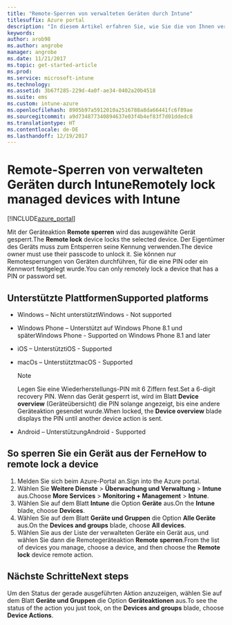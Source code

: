 ```yaml
---
title: "Remote-Sperren von verwalteten Geräten durch Intune"
titlesuffix: Azure portal
description: "In diesem Artikel erfahren Sie, wie Sie die von Ihnen verwalteten Geräte mit Intune remote sperren."
keywords: 
author: arob98
ms.author: angrobe
manager: angrobe
ms.date: 11/21/2017
ms.topic: get-started-article
ms.prod: 
ms.service: microsoft-intune
ms.technology: 
ms.assetid: 3b67f285-229d-4a0f-ae34-0402a20b4518
ms.suite: ems
ms.custom: intune-azure
ms.openlocfilehash: 8905b97a5912010a2516788a8da66441fc6f89ae
ms.sourcegitcommit: a9d734877340894637e03f4b4ef83f7d01ddedc8
ms.translationtype: HT
ms.contentlocale: de-DE
ms.lasthandoff: 12/19/2017
---
```

# <a name="remotely-lock-managed-devices-with-intune"></a><span data-ttu-id="d8f78-103">Remote-Sperren von verwalteten Geräten durch Intune</span><span class="sxs-lookup"><span data-stu-id="d8f78-103">Remotely lock managed devices with Intune</span></span>


[!INCLUDE[azure_portal](./includes/azure_portal.md)]

<span data-ttu-id="d8f78-104">Mit der Geräteaktion **Remote sperren** wird das ausgewählte Gerät gesperrt.</span><span class="sxs-lookup"><span data-stu-id="d8f78-104">The **Remote lock** device locks the selected device.</span></span> <span data-ttu-id="d8f78-105">Der Eigentümer des Geräts muss zum Entsperren seine Kennung verwenden.</span><span class="sxs-lookup"><span data-stu-id="d8f78-105">The device owner must use their passcode to unlock it.</span></span> <span data-ttu-id="d8f78-106">Sie können nur Remotesperrungen von Geräten durchführen, für die eine PIN oder ein Kennwort festgelegt wurde.</span><span class="sxs-lookup"><span data-stu-id="d8f78-106">You can only remotely lock a device that has a PIN or password set.</span></span>

## <a name="supported-platforms"></a><span data-ttu-id="d8f78-107">Unterstützte Plattformen</span><span class="sxs-lookup"><span data-stu-id="d8f78-107">Supported platforms</span></span>

- <span data-ttu-id="d8f78-108">Windows – Nicht unterstützt</span><span class="sxs-lookup"><span data-stu-id="d8f78-108">Windows - Not supported</span></span>
- <span data-ttu-id="d8f78-109">Windows Phone – Unterstützt auf Windows Phone 8.1 und später</span><span class="sxs-lookup"><span data-stu-id="d8f78-109">Windows Phone - Supported on Windows Phone 8.1 and later</span></span>
- <span data-ttu-id="d8f78-110">iOS – Unterstützt</span><span class="sxs-lookup"><span data-stu-id="d8f78-110">iOS - Supported</span></span>
- <span data-ttu-id="d8f78-111">macOs – Unterstützt</span><span class="sxs-lookup"><span data-stu-id="d8f78-111">macOS - Supported</span></span>

    > [!Note]  
    > <span data-ttu-id="d8f78-112">Legen Sie eine Wiederherstellungs-PIN mit 6 Ziffern fest.</span><span class="sxs-lookup"><span data-stu-id="d8f78-112">Set a 6-digit recovery PIN.</span></span> <span data-ttu-id="d8f78-113">Wenn das Gerät gesperrt ist, wird im Blatt **Device overview** (Geräteübersicht) die PIN solange angezeigt, bis eine andere Geräteaktion gesendet wurde.</span><span class="sxs-lookup"><span data-stu-id="d8f78-113">When locked, the **Device overview** blade displays the PIN until another device action is sent.</span></span>
- <span data-ttu-id="d8f78-114">Android – Unterstützung</span><span class="sxs-lookup"><span data-stu-id="d8f78-114">Android - Supported</span></span>

## <a name="how-to-remote-lock-a-device"></a><span data-ttu-id="d8f78-115">So sperren Sie ein Gerät aus der Ferne</span><span class="sxs-lookup"><span data-stu-id="d8f78-115">How to remote lock a device</span></span>

1. <span data-ttu-id="d8f78-116">Melden Sie sich beim Azure-Portal an.</span><span class="sxs-lookup"><span data-stu-id="d8f78-116">Sign into the Azure portal.</span></span>
2. <span data-ttu-id="d8f78-117">Wählen Sie **Weitere Dienste** > **Überwachung und Verwaltung** > **Intune** aus.</span><span class="sxs-lookup"><span data-stu-id="d8f78-117">Choose **More Services** > **Monitoring + Management** > **Intune**.</span></span>
3. <span data-ttu-id="d8f78-118">Wählen Sie auf dem Blatt **Intune** die Option **Geräte** aus.</span><span class="sxs-lookup"><span data-stu-id="d8f78-118">On the **Intune** blade, choose **Devices**.</span></span>
4. <span data-ttu-id="d8f78-119">Wählen Sie auf dem Blatt **Geräte und Gruppen** die Option **Alle Geräte** aus.</span><span class="sxs-lookup"><span data-stu-id="d8f78-119">On the **Devices and groups** blade, choose **All devices**.</span></span>
5. <span data-ttu-id="d8f78-120">Wählen Sie aus der Liste der verwalteten Geräte ein Gerät aus, und wählen Sie dann die Remotegeräteaktion **Remote sperren**.</span><span class="sxs-lookup"><span data-stu-id="d8f78-120">From the list of devices you manage, choose a device, and then choose the **Remote lock** device remote action.</span></span>

## <a name="next-steps"></a><span data-ttu-id="d8f78-121">Nächste Schritte</span><span class="sxs-lookup"><span data-stu-id="d8f78-121">Next steps</span></span>

<span data-ttu-id="d8f78-122">Um den Status der gerade ausgeführten Aktion anzuzeigen, wählen Sie auf dem Blatt **Geräte und Gruppen** die Option **Geräteaktionen** aus.</span><span class="sxs-lookup"><span data-stu-id="d8f78-122">To see the status of the action you just took, on the **Devices and groups** blade, choose **Device Actions**.</span></span>
